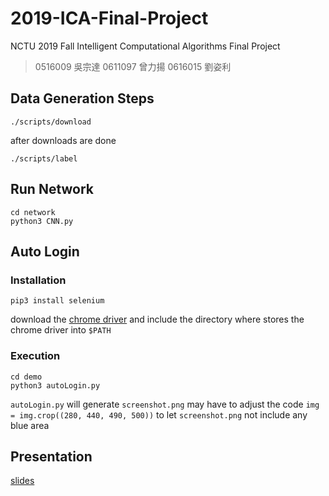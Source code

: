 # 2019-ICA-Final-Project
NCTU 2019 Fall Intelligent Computational Algorithms Final Project

> 0516009 吳宗達 0611097 曾力揚 0616015 劉姿利

## Data Generation Steps

```
./scripts/download
```
after downloads are done
```
./scripts/label
```

## Run Network

```
cd network
python3 CNN.py
```

## Auto Login

### Installation

```
pip3 install selenium
```
download the [chrome driver](https://chromedriver.chromium.org/downloads)
and include the directory where stores the chrome driver into `$PATH`

### Execution

```
cd demo
python3 autoLogin.py
```

`autoLogin.py` will generate `screenshot.png`
may have to adjust the code `img = img.crop((280, 440, 490, 500))`
to let `screenshot.png` not include any blue area

## Presentation

[slides](http://shorturl.at/ahrt1)
